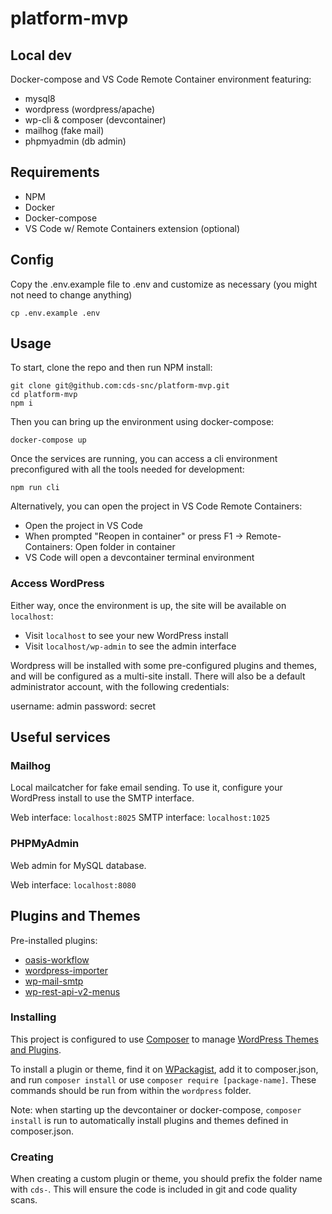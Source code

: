 # platform-mvp

## Local dev

Docker-compose and VS Code Remote Container environment featuring:
  - mysql8
  - wordpress (wordpress/apache)
  - wp-cli & composer (devcontainer)
  - mailhog (fake mail)
  - phpmyadmin (db admin)

## Requirements
- NPM
- Docker
- Docker-compose
- VS Code w/ Remote Containers extension (optional)

## Config

Copy the .env.example file to .env and customize as necessary (you might not need to change anything)

```
cp .env.example .env
```

## Usage

To start, clone the repo and then run NPM install:

```
git clone git@github.com:cds-snc/platform-mvp.git
cd platform-mvp
npm i
```

Then you can bring up the environment using docker-compose:

```
docker-compose up
```

Once the services are running, you can access a cli environment preconfigured with all the tools needed for development:

```
npm run cli
```

Alternatively, you can open the project in VS Code Remote Containers:

- Open the project in VS Code
- When prompted "Reopen in container" or press F1 -> Remote-Containers: Open folder in container
- VS Code will open a devcontainer terminal environment

### Access WordPress

Either way, once the environment is up, the site will be available on `localhost`:

- Visit `localhost` to see your new WordPress install
- Visit `localhost/wp-admin` to see the admin interface

Wordpress will be installed with some pre-configured plugins and themes, and will be configured as a multi-site install. There will also be a default administrator account, with the following credentials:

username: admin
password: secret

## Useful services

### Mailhog
Local mailcatcher for fake email sending. To use it, configure your WordPress install to use the SMTP interface.

Web interface: `localhost:8025`
SMTP interface: `localhost:1025`

### PHPMyAdmin
Web admin for MySQL database.

Web interface: `localhost:8080`

## Plugins and Themes

Pre-installed plugins:
- [oasis-workflow](https://www.oasisworkflow.com/)
- [wordpress-importer](https://wordpress.org/plugins/wordpress-importer/)
- [wp-mail-smtp](https://wordpress.org/plugins/wp-mail-smtp/)
- [wp-rest-api-v2-menus](https://wordpress.org/plugins/wp-rest-api-v2-menus/)

### Installing
This project is configured to use [Composer](https://getcomposer.org/) to manage [WordPress Themes and Plugins](https://www.smashingmagazine.com/2019/03/composer-wordpress/). 

To install a plugin or theme, find it on [WPackagist](https://wpackagist.org/), add it to composer.json, and run `composer install` or use `composer require [package-name]`. These commands should be run from within the `wordpress` folder.

Note: when starting up the devcontainer or docker-compose, `composer install` is run to automatically install plugins and themes defined in composer.json.

### Creating

When creating a custom plugin or theme, you should prefix the folder name with `cds-`. This will ensure the code is included in git and code quality scans.
